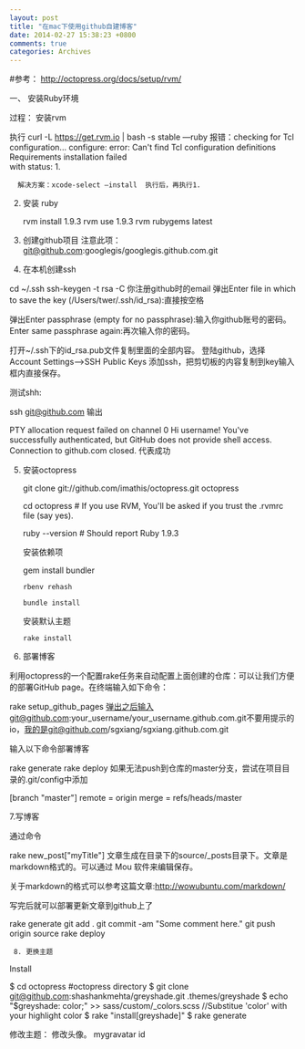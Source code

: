 ```yaml
---
layout: post
title: "在mac下使用github自建博客"
date: 2014-02-27 15:38:23 +0800
comments: true
categories: Archives
---
```

#参考： http://octopress.org/docs/setup/rvm/

一、 安装Ruby环境

过程：
安装rvm    


   执行 curl -L https://get.rvm.io | bash -s stable —ruby
   报错：checking for Tcl configuration... configure: error: Can't find
        Tcl configuration definitions   Requirements installation failed    
        with status: 1.

      解决方案：xcode-select —install  执行后，再执行1.

2. 安装 ruby
    
    rvm install 1.9.3
    rvm use 1.9.3
    rvm rubygems latest

3.   创建github项目
      注意此项： git@github.com:googlegis/googlegis.github.com.git


4. 在本机创建ssh

cd ~/.ssh
ssh-keygen -t rsa -C 你注册github时的email
弹出Enter file in which to save the key (/Users/twer/.ssh/id_rsa):直接按空格

弹出Enter passphrase (empty for no passphrase):输入你github账号的密码。Enter same passphrase again:再次输入你的密码。

打开~/.ssh下的id_rsa.pub文件复制里面的全部内容。
登陆github，选择Account Settings-->SSH Public Keys 添加ssh，把剪切板的内容复制到key输入框内直接保存。

测试shh:

ssh git@github.com
输出

PTY allocation request failed on channel 0
Hi username! You've successfully authenticated, but GitHub does not provide shell access.
Connection to github.com closed.
代表成功


5.  安装octopress

      git clone  git://github.com/imathis/octopress.git octopress
       
      cd octopress    # If you use RVM, You'll be asked if you trust the .rvmrc file (say yes).

      ruby --version  # Should report Ruby 1.9.3
   
      安装依赖项
   
       gem install bundler
    
        rbenv rehash 
  
        bundle install
 
       安装默认主题
   
        rake install



6. 部署博客

利用octopress的一个配置rake任务来自动配置上面创建的仓库：可以让我们方便的部署GitHub page。在终端输入如下命令：

rake setup_github_pages
弹出之后输入git@github.com:your_username/your_username.github.com.git不要用提示的io，我的是git@github.com/sgxiang/sgxiang.github.com.git

输入以下命令部署博客

rake generate
rake deploy
如果无法push到仓库的master分支，尝试在项目目录的.git/config中添加

[branch "master"]
 remote = origin
 merge = refs/heads/master


7.写博客

通过命令

rake new_post["myTitle"]
文章生成在目录下的source/_posts目录下。文章是markdown格式的。可以通过 Mou 软件来编辑保存。

关于markdown的格式可以参考这篇文章:http://wowubuntu.com/markdown/

写完后就可以部署更新文章到github上了

rake generate
git add .
git commit -am "Some comment here." 
git push origin source
rake deploy


     8. 更换主题

Install

$ cd octopress  #octopress directory
$ git clone git@github.com:shashankmehta/greyshade.git .themes/greyshade
$ echo "\$greyshade: color;" >> sass/custom/_colors.scss //Substitue 'color' with your highlight color
$ rake "install[greyshade]"
$ rake generate


修改主题：
 修改头像。   mygravatar id
